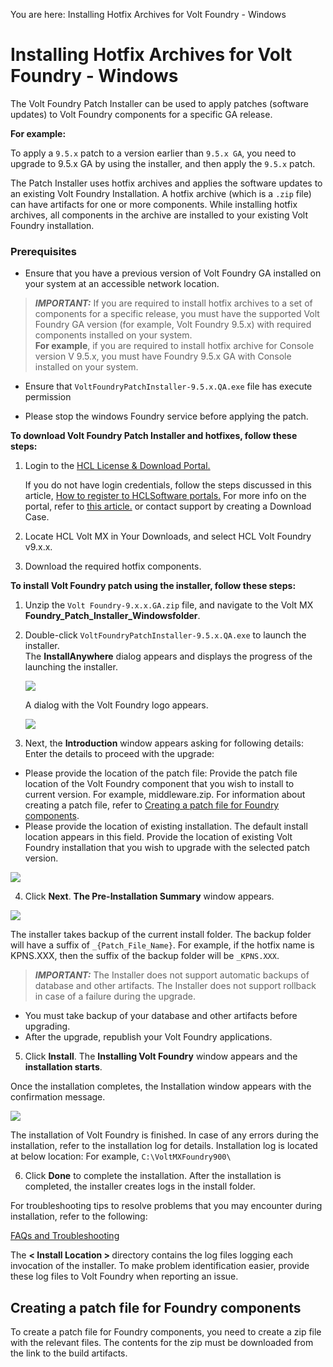                          

You are here: Installing Hotfix Archives for Volt Foundry - Windows

Installing Hotfix Archives for Volt Foundry - Windows
=======================================================


The Volt Foundry Patch Installer can be used to apply patches (software updates) to Volt Foundry components for a specific GA release.

<b>For example:</b>

To apply a `9.5.x` patch to a version earlier than `9.5.x GA`, you need to upgrade to  9.5.x GA  by using the installer, and then apply the `9.5.x` patch.

The Patch Installer uses hotfix archives and applies the software updates to an existing Volt Foundry Installation. A hotfix archive (which is a `.zip` file) can have artifacts for one or more components. While installing hotfix archives, all components in the archive are installed to your existing Volt Foundry installation.

### Prerequisites

* Ensure that you have a previous version of Volt Foundry GA installed on your system at an accessible network location.

> **_IMPORTANT:_** If you are required to install hotfix archives to a set of components for a specific release, you must have the supported Volt Foundry GA version (for example, Volt Foundry 9.5.x) with required components installed on your system.<br>
<b>For example</b>, if you are required to install hotfix archive for Console version V 9.5.x, you must have Foundry 9.5.x GA with Console installed on your system.</br>


* Ensure that  `VoltFoundryPatchInstaller-9.5.x.QA.exe`  file has execute permission

* Please stop the windows Foundry service before applying the patch.


<b>To download Volt Foundry Patch Installer and hotfixes, follow these steps:</b>

1. Login to the <a href="https://hclsoftware.flexnetoperations.com/flexnet/operationsportal/logon.do" target="_blank">HCL License & Download Portal.</a>

      If you do not have login credentials, follow the steps discussed in this article, <a href="https://support.hcltechsw.com/csm?id=kb_article&sysparm_article=KB0069114" target="_blank">How to register to HCLSoftware portals.</a> For more info on the portal, refer to <a href="https://support.hcltechsw.com/csm?id=kb_article&sysparm_article=KB0073344" target="_blank">this article.</a> or contact support by creating a Download Case.

2. Locate HCL Volt MX in Your Downloads, and select HCL Volt Foundry
   v9.x.x.

3. Download the required hotfix components.


<b>To install Volt Foundry patch using the installer, follow these steps:</b>

1. Unzip the `Volt Foundry-9.x.x.GA.zip` file, and navigate to
   the Volt MX <b>Foundry_Patch_Installer_Windowsfolder</b>.

2. Double-click `VoltFoundryPatchInstaller-9.5.x.QA.exe` to
   launch the installer.<br>
   The <b>InstallAnywhere</b> dialog appears and displays the progress of the launching the installer.


      ![](Resources/Images/voltmx_Foundry_Patch_Installer.png)  


      A dialog with the Volt Foundry logo appears.


      ![](Resources/Images/voltmx-logo.png)  



<ol start="3">
  <li>Next, the <b>Introduction</b> window appears asking for following
   details: Enter the details to proceed with the upgrade:</li>
</ol>

   *    Please provide the location of the patch file: Provide the
        patch file location of the Volt Foundry component that you wish to install to current version. For example, middleware.zip.
        For information about creating a patch file, refer to [Creating a patch file for Foundry components](#creating-a-patch-file-for-foundry-components).
   *    Please provide the location of existing installation. The
        default install location appears in this field.
        Provide the location of existing Volt Foundry installation that you wish to upgrade with the selected patch version.


   ![](Resources/Images/voltmx_introduction.png)  



<ol start="4">
  <li>Click <b>Next</b>. <b>The Pre-Installation Summary</b> window appears.</li>
</ol>


   ![](Resources/Images/voltmx_preinstalled_summary.png) 


   The installer takes backup of the current install folder. The backup folder will have a suffix of `_{Patch_File_Name}`. For example, if the hotfix name is KPNS.XXX, then the suffix of the backup folder will be `_KPNS.XXX`.

   > **_IMPORTANT:_** The Installer does not support automatic backups of database and other artifacts. The Installer does not support rollback in case of a failure during the upgrade.<br>
   -  You must take backup of your database and other artifacts
      before upgrading.<br>
   -  After the upgrade, republish your Volt Foundry
      applications.</br>

<ol start="5">
  <li>Click <b>Install</b>. The <b>Installing Volt Foundry</b> window appears and the <b>installation starts</b>.</li>
</ol>

   Once the installation completes, the Installation window appears with the confirmation message.


![](Resources/Images/voltmx_introduction1.png) 


   The installation of Volt Foundry is finished. In case of any errors during the installation, refer to the installation log for details. Installation log is located at below location: For example, `C:\VoltMXFoundry900\`

<ol start="6">
<li>Click <b>Done</b> to complete the installation. After the installation
   is completed, the installer creates logs in the install folder.</li>
</ol>

   For troubleshooting tips to resolve problems that you may encounter during installation, refer to the following:

   [FAQs and Troubleshooting](https://opensource.hcltechsw.com/volt-mx-docs/95/docs/documentation/Foundry/voltmx_foundry_windows_install_guide/Content/Troubleshooting.html)


   The <b> < Install Location > </b> directory contains the log files logging each invocation of the installer. To make problem identification easier, provide these log files to Volt Foundry when reporting an issue.

## Creating a patch file for Foundry components

To create a patch file for Foundry components, you need to create a zip file with the relevant files. The contents for the zip must be downloaded from the link to the build artifacts.

  